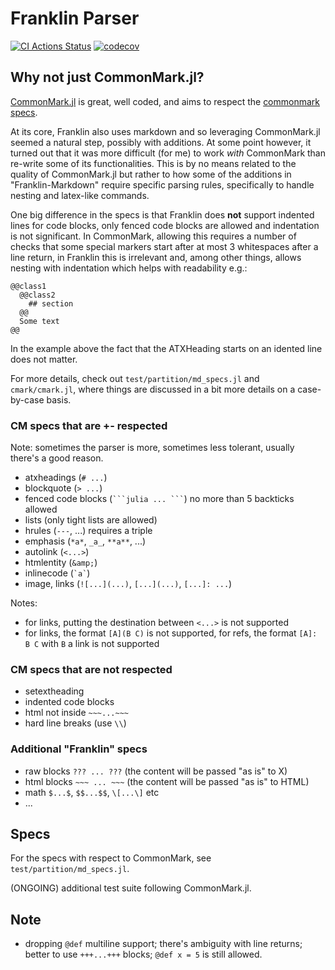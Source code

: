 # Franklin Parser

[![CI Actions Status](https://github.com/tlienart/FranklinParser.jl/workflows/CI/badge.svg)](https://github.com/tlienart/FranklinParser.jl/actions)
[![codecov](https://codecov.io/gh/tlienart/FranklinParser.jl/branch/main/graph/badge.svg?token=mNry6r2aIn)](https://codecov.io/gh/tlienart/FranklinParser.jl)

## Why not just CommonMark.jl?

[CommonMark.jl](https://github.com/MichaelHatherly/CommonMark.jl) is great, well coded, and aims to respect the [commonmark specs](https://commonmark.org).

At its core, Franklin also uses markdown and so leveraging CommonMark.jl seemed a natural step, possibly with additions.
At some point however, it turned out that it was more difficult (for me) to work _with_ CommonMark than re-write some of its functionalities.
This is by no means related to the quality of CommonMark.jl but rather to how some of the additions in "Franklin-Markdown" require specific parsing rules, specifically to handle nesting and latex-like commands.

One big difference in the specs is that Franklin does **not** support indented lines for code blocks, only fenced code blocks are allowed and indentation is not significant.
In CommonMark, allowing this requires a number of checks that some special markers start after at most 3 whitespaces after a line return, in Franklin this is irrelevant and, among other things, allows nesting with indentation which helps with readability e.g.:

```
@@class1
  @@class2
    ## section
  @@
  Some text
@@
```

In the example above the fact that the ATXHeading starts on an idented line does not matter.

For more details, check out `test/partition/md_specs.jl` and `cmark/cmark.jl`, where things are discussed in a bit more details on a case-by-case basis.

### CM specs that are +- respected

Note: sometimes the parser is more, sometimes less tolerant, usually there's a good reason.

* atxheadings (`# ...`)
* blockquote (`> ...`)
* fenced code blocks (```` ```julia ... ``` ````) no more than 5 backticks allowed
* lists (only tight lists are allowed)
* hrules (`---`, ...) requires a triple
* emphasis (`*a*`, `_a_`, `**a**`, ...)
* autolink (`<...>`)
* htmlentity (`&amp;`)
* inlinecode (`` `a` ``)
* image, links (`![...](...)`, `[...](...)`, `[...]: ...`)

Notes:
* for links, putting the destination between `<...>` is not supported
* for links, the format `[A](B C)` is not supported, for refs, the format `[A]: B C` with `B` a link is not supported

### CM specs that are not respected

* setextheading
* indented code blocks
* html not inside `~~~...~~~`
* hard line breaks (use `\\`)

### Additional "Franklin" specs

* raw blocks `??? ... ???` (the content will be passed "as is" to X)
* html blocks `~~~ ... ~~~` (the content will be passed "as is" to HTML)
* math `$...$`, `$$...$$`, `\[...\]` etc
* ...

## Specs

For the specs with respect to CommonMark, see `test/partition/md_specs.jl`.

(ONGOING) additional test suite following CommonMark.jl.

## Note

* dropping `@def` multiline support; there's ambiguity with line returns; better to use `+++...+++` blocks; `@def x = 5` is still allowed.
